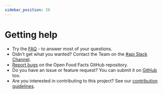 ```yaml
---
sidebar_position: 20
---
```


# Getting help

<!-- vale Google.We = NO -->

- Try the [FAQ](https://support.openfoodfacts.org/help/en-gb/12-api) - to answer most of your questions.
- Didn't get what you wanted? Contact the Team on the [#api Slack Channel](https://slack.openfoodfacts.org/).
- [Report bugs](https://github.com/openfoodfacts/openfoodfacts-server/issues/new/choose) on the Open Food Facts GitHub repository.
- Do you have an issue or feature request? You can submit it on [GitHub](https://github.com/openfoodfacts/openfoodfacts-server/issues/new) too.
- Are you interested in contributing to this project? See our [contribution guidelines](https://github.com/openfoodfacts/openfoodfacts-server/blob/main/CONTRIBUTING.md).

<!-- vale Google.We = YES -->
